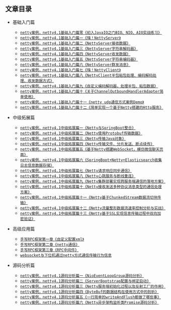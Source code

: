 ## 文章目录

 - 基础入门篇
    * [`netty案例，netty4.1基础入门篇零《初入JavaIO之门BIO、NIO、AIO实战练习》`](/notes/itstack-demo-netty/itstack-demo-netty-1/2019-07-30-netty案例，netty4.1基础入门篇零《初入JavaIO之门BIO、NIO、AIO实战练习》.md)
    * [`netty案例，netty4.1基础入门篇一《嗨！NettyServer》`](/notes/itstack-demo-netty/itstack-demo-netty-1/2019-08-01-netty案例，netty4.1基础入门篇一《嗨！NettyServer》.md)
    * [`netty案例，netty4.1基础入门篇二《NettyServer接收数据》`](/notes/itstack-demo-netty/itstack-demo-netty-1/2019-08-05-netty案例，netty4.1基础入门篇二《NettyServer接收数据》.md)
    * [`netty案例，netty4.1基础入门篇三《NettyServer字符串解码器》`](/notes/itstack-demo-netty/itstack-demo-netty-1/2019-08-06-netty案例，netty4.1基础入门篇三《NettyServer字符串解码器》.md)
    * [`netty案例，netty4.1基础入门篇四《NettyServer收发数据》`](/notes/itstack-demo-netty/itstack-demo-netty-1/2019-08-07-netty案例，netty4.1基础入门篇四《NettyServer收发数据》.md)
    * [`netty案例，netty4.1基础入门篇五《NettyServer字符串编码器》`](/notes/itstack-demo-netty/itstack-demo-netty-1/2019-08-08-netty案例，netty4.1基础入门篇五《NettyServer字符串编码器》.md)
    * [`netty案例，netty4.1基础入门篇六《NettyServer群发消息》`](/notes/itstack-demo-netty/itstack-demo-netty-1/2019-08-09-netty案例，netty4.1基础入门篇六《NettyServer群发消息》.md)
    * [`netty案例，netty4.1基础入门篇七《嗨！NettyClient》`](/notes/itstack-demo-netty/itstack-demo-netty-1/2019-08-10-netty案例，netty4.1基础入门篇七《嗨！NettyClient》.md)
    * [`netty案例，netty4.1基础入门篇八《NettyClient半包粘包处理、编码解码处理、收发数据方式》`](/notes/itstack-demo-netty/itstack-demo-netty-1/2019-08-11-netty案例，netty4.1基础入门篇八《NettyClient半包粘包处理、编码解码处理、收发数据方式》.md)
    * [`netty案例，netty4.1基础入门篇九《自定义编码解码器，处理半包、粘包数据》`](/notes/itstack-demo-netty/itstack-demo-netty-1/2019-08-12-netty案例，netty4.1基础入门篇九《自定义编码解码器，处理半包、粘包数据》.md)
    * [`netty案例，netty4.1基础入门篇十《关于ChannelOutboundHandlerAdapter简单使用》`](/notes/itstack-demo-netty/itstack-demo-netty-1/2019-08-13-netty案例，netty4.1基础入门篇十《关于ChannelOutboundHandlerAdapter简单使用》.md)
    * [`netty案例，netty4.1基础入门篇十一《netty udp通信方式案例Demo》`](/notes/itstack-demo-netty/itstack-demo-netty-1/2019-08-14-netty案例，netty4.1基础入门篇十一《nettyudp通信方式案例Demo》.md)
    * [`netty案例，netty4.1基础入门篇十二《简单实现一个基于Netty搭建的Http服务》`](/notes/itstack-demo-netty/itstack-demo-netty-1/2019-08-15-netty案例，netty4.1基础入门篇十二《简单实现一个基于Netty搭建的Http服务》.md)
  
 - 中级拓展篇
    * [`netty案例，netty4.1中级拓展篇一《Netty与SpringBoot整合》`](/notes/itstack-demo-netty/itstack-demo-netty-2/2019-08-16-netty案例，netty4.1中级拓展篇一《Netty与SpringBoot整合》.md)
    * [`netty案例，netty4.1中级拓展篇二《Netty使用Protobuf传输数据》`](/notes/itstack-demo-netty/itstack-demo-netty-2/2019-08-17-netty案例，netty4.1中级拓展篇二《Netty使用Protobuf传输数据》.md)
    * [`netty案例，netty4.1中级拓展篇三《Netty传输Java对象》`](/notes/itstack-demo-netty/itstack-demo-netty-2/2019-08-18-netty案例，netty4.1中级拓展篇三《Netty传输Java对象》.md)
    * [`netty案例，netty4.1中级拓展篇四《Netty传输文件、分片发送、断点续传》`](/notes/itstack-demo-netty/itstack-demo-netty-2/2019-08-19-netty案例，netty4.1中级拓展篇四《Netty传输文件、分片发送、断点续传》.md)
    * [`netty案例，netty4.1中级拓展篇五《基于Netty搭建WebSocket，模仿微信聊天页面》`](/notes/itstack-demo-netty/itstack-demo-netty-2/2019-08-20-netty案例，netty4.1中级拓展篇五《基于Netty搭建WebSocket，模仿微信聊天页面》.md)
    * [`netty案例，netty4.1中级拓展篇六《SpringBoot+Netty+Elasticsearch收集日志信息数据存储》`](/notes/itstack-demo-netty/itstack-demo-netty-2/2019-08-21-netty案例，netty4.1中级拓展篇六《SpringBoot+Netty+Elasticsearch收集日志信息数据存储》.md)
    * [`netty案例，netty4.1中级拓展篇七《Netty请求响应同步通信》`](/notes/itstack-demo-netty/itstack-demo-netty-2/2019-08-22-netty案例，netty4.1中级拓展篇七《Netty请求响应同步通信》.md)
    * [`netty案例，netty4.1中级拓展篇八《Netty心跳服务与断线重连》`](/notes/itstack-demo-netty/itstack-demo-netty-2/2019-08-23-netty案例，netty4.1中级拓展篇八《Netty心跳服务与断线重连》.md)
    * [`netty案例，netty4.1中级拓展篇九《Netty集群部署实现跨服务端通信的落地方案》`](/notes/itstack-demo-netty/itstack-demo-netty-2/2019-08-24-netty案例，netty4.1中级拓展篇九《Netty集群部署实现跨服务端通信的落地方案》.md)
    * [`netty案例，netty4.1中级拓展篇十《Netty接收发送多种协议消息类型的通信处理方案》`](/notes/itstack-demo-netty/itstack-demo-netty-2/2019-08-25-netty案例，netty4.1中级拓展篇十《Netty接收发送多种协议消息类型的通信处理方案》.md)
    * [`netty案例，netty4.1中级拓展篇十一《Netty基于ChunkedStream数据流切块传输》`](/notes/itstack-demo-netty/itstack-demo-netty-2/2019-08-26-netty案例，netty4.1中级拓展篇十一《Netty基于ChunkedStream数据流切块传输》.md)
    * [`netty案例，netty4.1中级拓展篇十二《Netty流量整形数据流速率控制分析与实战》`](/notes/itstack-demo-netty/itstack-demo-netty-2/2019-08-27-netty案例，netty4.1中级拓展篇十二《Netty流量整形数据流速率控制分析与实战》.md)
    * [`netty案例，netty4.1中级拓展篇十三《Netty基于SSL实现信息传输过程中双向加密验证》`](/notes/itstack-demo-netty/itstack-demo-netty-2/2019-08-28-netty案例，netty4.1中级拓展篇十三《Netty基于SSL实现信息传输过程中双向加密验证》.md)
 
 - 高级应用篇
    * [`手写RPC框架第一章《自定义配置xml》`](/notes/itstack-demo-netty/itstack-demo-netty-3/2019-09-01-手写RPC框架第一章《自定义配置xml》.md)
    * [`手写RPC框架第二章《netty通信》`](/notes/itstack-demo-netty/itstack-demo-netty-3/2019-09-02-手写RPC框架第二章《netty通信》.md)
    * [`手写RPC框架第三章《RPC中间件》`](/notes/itstack-demo-netty/itstack-demo-netty-3/2019-09-03-手写RPC框架第三章《RPC中间件》.md)
    * [`websocket与下位机通过netty方式通信传输行为信息`](/notes/itstack-demo-netty/itstack-demo-netty-3/2019-12-01-websocket与下位机通过netty方式通信传输行为信息.md)
   
 - 源码分析篇
    * [`netty案例，netty4.1源码分析篇一《NioEventLoopGroup源码分析》`](/notes/itstack-demo-netty/itstack-demo-netty-4/2019-09-10-netty案例，netty4.1源码分析篇一《NioEventLoopGroup源码分析》.md)
    * [`netty案例，netty4.1源码分析篇二《ServerBootstrap配置与绑定启动》`](/notes/itstack-demo-netty/itstack-demo-netty-4/2019-09-11-netty案例，netty4.1源码分析篇二《ServerBootstrap配置与绑定启动》.md)
    * [`netty案例，netty4.1源码分析篇三《Netty服务端初始化过程以及反射工厂的作用》`](/notes/itstack-demo-netty/itstack-demo-netty-4/2019-09-12-netty案例，netty4.1源码分析篇三《Netty服务端初始化过程以及反射工厂的作用》.md)
    * [`netty案例，netty4.1源码分析篇四《ByteBuf的数据结构在使用方式中的剖析》`](/notes/itstack-demo-netty/itstack-demo-netty-4/2019-09-13-netty案例，netty4.1源码分析篇四《ByteBuf的数据结构在使用方式中的剖析》.md)
    * [`netty案例，netty4.1源码分析篇五《一行简单的writeAndFlush都做了哪些事》`](/notes/itstack-demo-netty/itstack-demo-netty-4/2019-09-14-netty案例，netty4.1源码分析篇五《一行简单的writeAndFlush都做了哪些事》.md)
    * [`netty案例，netty4.1源码分析篇六《Netty异步架构监听类Promise源码分析》`](/notes/itstack-demo-netty/itstack-demo-netty-4/2019-09-15-netty案例，netty4.1源码分析篇六《Netty异步架构监听类Promise源码分析》.md)    